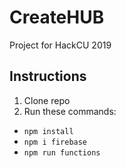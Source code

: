 
# CreateHUB

Project for HackCU 2019

## Instructions
1. Clone repo
2. Run these commands:
- `npm install`
- `npm i firebase`
- `npm run functions`


